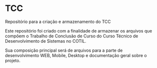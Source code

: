 # TCC
Repositório para a criação e armazenamento do TCC

  Este repositório foi criado com a finalidade de armazenar os
arquivos que compõem o Trabalho de Conclusão de Curso do Curso
Técnico de Desenvolvimento de Sistemas no COTIL.

  Sua composição principal será de arquivos para a parte 
de desenvolvimento WEB, Mobile, Desktop e documentação
geral sobre o projeto.
